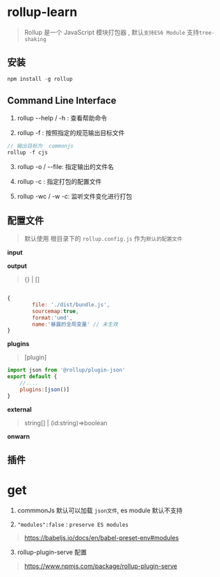 # rollup-learn

> Rollup 是一个 JavaScript 模块打包器 , 默认`支持ES6 Module` 支持`tree-shaking`

## 安装

```js
npm install -g rollup 
```

## Command Line Interface

1. rollup --help / -h : 查看帮助命令

2. rollup -f : 按照指定的规范输出目标文件

```js
// 输出目标为  commonjs
rollup -f cjs
```

3. rollup -o / --file: 指定输出的文件名

4. rollup -c : 指定打包的配置文件

5. rollup -wc / -w -c: 监听文件变化进行打包

## 配置文件

> 默认使用 根目录下的 `rollup.config.js` 作为`默认的配置文件`

**input**

**output**
> {} | []

```js

{
        file: './dist/bundle.js',
        sourcemap:true,
        format:'umd',
        name:'暴露的全局变量' // 未生效
}

```
**plugins**
> [plugin]

```js
import json from '@rollup/plugin-json'
export default {
    //....
    plugins:[json()]
}

```

**external**
> string[] | (id:string)=>boolean

**onwarn**

## 插件


# get

1. commmonJs 默认可以加载 `json文件`, es module 默认不支持

2. `"modules":false` : `preserve ES modules `
> https://babeljs.io/docs/en/babel-preset-env#modules

3. rollup-plugin-serve 配置 
> https://www.npmjs.com/package/rollup-plugin-serve
